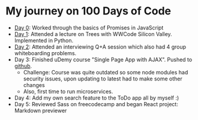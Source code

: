 # My journey on 100 Days of Code

- [Day 0](day0.md): Worked through the basics of Promises in JavaScript
- [Day 1](day1.md): Attended a lecture on Trees with WWCode Silicon Valley. Implemented in Python.
- [Day 2](day2.md): Attended an interviewing Q+A session which also had 4 group whiteboarding problems.
- Day 3: Finished uDemy course "Single Page App with AJAX". Pushed to [github](https://github.com/monicaleep/TodoSPA).
  - Challenge: Course was quite outdated so some node modules had security issues, upon updating to latest had to make some other changes
  - Also, first time to run microservices.
- Day 4: Add my own search feature to the ToDo app all by myself :)
- Day 5: Reviewed Sass on freecodecamp and began React project: Markdown previewer
